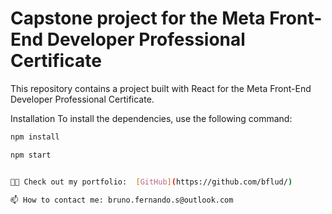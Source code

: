 <h1>Capstone project for the Meta Front-End Developer Professional Certificate</h1>

This repository contains a project built with React for the Meta Front-End Developer Professional Certificate.

Installation
To install the dependencies, use the following command:

```bash
npm install

npm start


👨‍💻 Check out my portfolio:  [GitHub](https://github.com/bflud/)

📫 How to contact me: bruno.fernando.s@outlook.com